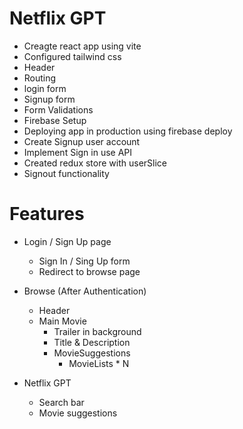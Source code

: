 # Netflix GPT

- Creagte react app using vite
- Configured tailwind css
- Header
- Routing
- login form
- Signup form
- Form Validations
- Firebase Setup
- Deploying app in production using firebase deploy
- Create Signup user account
- Implement Sign in use API
- Created redux store with userSlice
- Signout functionality

# Features

- Login / Sign Up page

  - Sign In / Sing Up form
  - Redirect to browse page

- Browse (After Authentication)

  - Header
  - Main Movie
    - Trailer in background
    - Title & Description
    - MovieSuggestions
      - MovieLists \* N

- Netflix GPT
  - Search bar
  - Movie suggestions
